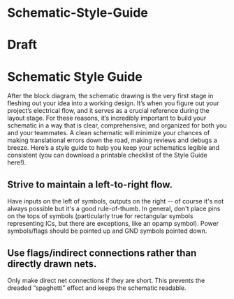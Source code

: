 # Schematic-Style-Guide


# Draft

# Schematic Style Guide


After the block diagram, the schematic drawing is the very first stage in fleshing out your idea into a working design. It’s when you figure out your project’s electrical flow, and it serves as a crucial reference during the layout stage. For these reasons, it’s incredibly important to build your schematic in a way that is clear, comprehensive, and organized for both you and your teammates. A clean schematic will minimize your chances of making translational errors down the road, making reviews and debugs a breeze.
Here’s a style guide to help you keep your schematics legible and consistent (you can download a printable checklist of the Style Guide here!).

## Strive to maintain a left-to-right flow.
Have inputs on the left of symbols, outputs on the right -- of course it's not always possible but it's
a good rule-of-thumb. In general, don't place pins on the tops of symbols (particularly true for
rectangular symbols representing ICs, but there are exceptions, like an opamp symbol). Power
symbols/flags should be pointed up and GND symbols pointed down.

## Use flags/indirect connections rather than directly drawn nets.
Only make direct net connections if they are short. This prevents the dreaded “spaghetti” effect and keeps the schematic readable.

